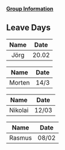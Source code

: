 [**Group Information**](gruppe.md)


## Leave Days


|   **Name**    |   **Date**  |
|:-------------:|:-----------:|
| Jörg | 20.02 |

|   **Name**    |   **Date**  |
|:-------------:|:-----------:|
| Morten | 14/3 |

|   **Name**    |   **Date**  |
|:-------------:|:-----------:|
| Nikolai| 12/03 |

|   **Name**    |   **Date**  |
|:-------------:|:-----------:|
| Rasmus | 08/02 |



